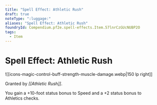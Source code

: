 ```yaml
---
title: "Spell Effect: Athletic Rush"
draft: true
noteType: ":luggage:"
aliases: "Spell Effect: Athletic Rush"
foundryId: Compendium.pf2e.spell-effects.Item.57lnrCzGUcNUBP2O
tags:
  - Item
---
```


# Spell Effect: Athletic Rush
![[icons-magic-control-buff-strength-muscle-damage.webp|150 lp right]]

Granted by _[[Athletic Rush]]_.

You gain a +10-foot status bonus to Speed and a +2 status bonus to Athletics checks.
